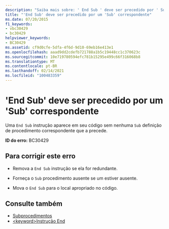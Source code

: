 ```yaml
---
description: "Saiba mais sobre: ' End Sub ' deve ser precedido por ' Sub ' correspondente"
title: "'End Sub' deve ser precedido por um 'Sub' correspondente"
ms.date: 07/20/2015
f1_keywords:
- vbc30429
- bc30429
helpviewer_keywords:
- BC30429
ms.assetid: cf9d0cfe-5dfa-4f6d-9d10-69eb16e413e1
ms.openlocfilehash: aaad9dd2cdefb721788a1b5c19448cc1c370623c
ms.sourcegitcommit: 10e719780594efc781b15295e499c66f316068b8
ms.translationtype: MT
ms.contentlocale: pt-BR
ms.lasthandoff: 02/14/2021
ms.locfileid: "100483359"
---
```

# <a name="end-sub-must-be-preceded-by-a-matching-sub"></a>'End Sub' deve ser precedido por um 'Sub' correspondente

Uma `End Sub` instrução aparece em seu código sem nenhuma `Sub` definição de procedimento correspondente que a precede.  
  
 **ID do erro:** BC30429  
  
## <a name="to-correct-this-error"></a>Para corrigir este erro  
  
- Remova a `End Sub` instrução se ela for redundante.  
  
- Forneça o `Sub` procedimento ausente se um estiver ausente.  
  
- Mova o `End Sub` para o local apropriado no código.  
  
## <a name="see-also"></a>Consulte também

- [Subprocedimentos](../programming-guide/language-features/procedures/sub-procedures.md)
- [\<keyword>Instrução End](../language-reference/statements/end-keyword-statement.md)
